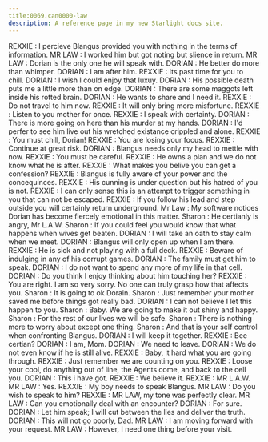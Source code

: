 ```yaml
---
title:0069.can0000-law
description: A reference page in my new Starlight docs site.
---
```

REXXIE : I percieve Blangus provided you with nothing in the terms of information.
MR LAW : I worked him but got noting but slience in return.
MR LAW : Dorian is the only one he will speak with.
DORIAN : He better do more than whimper.
DORIAN : I am after him.
REXXIE : Its past time for you to chill.
DORIAN : I wish I could enjoy that luxuy.
DORIAN : His possible death puts me a little more than on edge.
DORIAN : There are some maggots left inside his rotted brain.
DORIAN : He wants to share and I need it.
REXXIE : Do not travel to him now. 
REXXIE : It will only bring more misfortune.
REXXIE : Listen to you mother for once.
REXXIE : I speak with certainty.
DORIAN : There is more going on here than his murder at my hands.
DORIAN : I'd perfer to see him live out his wretched existance crippled and alone.
REXXIE : You must chill, Dorian!
REXXIE : You are losing your focus.
REXXIE : Continue at great risk.
DORIAN : Blangus needs only my head to mettle with now.
REXXIE : You must be careful.
REXXIE : He owns a plan and we do not know what he is after.
REXXIE : What makes you belive you can get a confession?
REXXIE : Blangus is fully aware of your power and the concequinces.
REXXIE : His cunning is under question but his hatred of you is not.
REXXIE : I can only sense this is an attempt to trigger something in you that can not be escaped.
REXXIE : If you follow his lead and step outside you will certainly return underground.
Mr Law : My software notices Dorian has become fiercely emotional in this matter.
Sharon : He certianly is angry, Mr L.A.W.
Sharon : If you could feel you would know that what happens when wives get beaten.
DORIAN : I will take an oath to stay calm when we meet.
DORIAN : Blangus will only open up when I am there.
REXXIE : He is sick and not playing with a full deck. 
REXXIE : Beware of indulging in any of his corrupt games.
DORIAN : The family must get him to speak. 
DORIAN : I do not want to spend any more of my life in that cell.
DORIAN : Do you think I enjoy thinking about him touching her?
REXXIE : You are right. I am so very sorry. No one can truly grasp how that affects you.
Sharon : It is going to ok Dorain.
Sharon : Just remember your mother saved me before things got really bad.
DORIAN : I can not believe I let this happen to you.
Sharon : Baby. We are going to make it out shiny and happy.
Sharon : For the rest of our lives we will be safe.
Sharon : There is nothing more to worry about except one thing.
Sharon : And that is your self control when confronting Blangus.
DORIAN : I will keep it together.
REXXIE : Bee certian?
DORIAN : I am, Mom.
DORIAN : We need to leave.
DORIAN : We do not even know if he is still alive.
REXXIE : Baby, it hard what you are going through.
REXXIE : Just remember we are counting on you.
REXXIE : Loose your cool, do anything out of line, the Agents come, and back to the cell you.
DORIAN : This i have got.
REXXIE : We believe it.
REXXIE : MR L.A.W.
MR LAW : Yes.
REXXIE : My boy needs to speak Blangus.
MR LAW : Do you wish to speak to him?
REXXIE : MR LAW, my tone was perfectly clear.
MR LAW : Can you emotionally deal with an encounter?
DORIAN : For sure.
DORIAN : Let him speak; I will cut between the lies and deliver the truth.
DORIAN : This will not go poorly, Dad.
MR LAW : I am moving forward with your request.
MR LAW : However, I need one thing before your visit.

